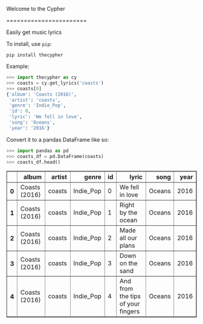 Welcome to the Cypher

=======================

Easily get music lyrics


To install, use `pip`:

`pip install thecypher`

Example:

```python
>>> import thecypher as cy
>>> coasts = cy.get_lyrics('coasts')
>>> coasts[0]
{'album': 'Coasts (2016)',
 'artist': 'coasts',
 'genre': 'Indie_Pop',
 'id': 0,
 'lyric': 'We fell in love',
 'song': 'Oceans',
 'year': '2016'}
```

Convert it to a pandas DataFrame like so:

```python
>>> import pandas as pd
>>> coasts_df = pd.DataFrame(coasts)
>>> coasts_df.head()
```
<table border="1" class="dataframe">
  <thead>
    <tr style="text-align: right">
      <th></th>
      <th>album</th>
      <th>artist</th>
      <th>genre</th>
      <th>id</th>
      <th>lyric</th>
      <th>song</th>
      <th>year</th>
    </tr>
  </thead>
  <tbody>
    <tr>
      <th>0</th>
      <td>Coasts (2016)</td>
      <td>coasts</td>
      <td>Indie_Pop</td>
      <td>0</td>
      <td>We fell in love</td>
      <td>Oceans</td>
      <td>2016</td>
    </tr>
    <tr>
      <th>1</th>
      <td>Coasts (2016)</td>
      <td>coasts</td>
      <td>Indie_Pop</td>
      <td>1</td>
      <td>Right by the ocean</td>
      <td>Oceans</td>
      <td>2016</td>
    </tr>
    <tr>
      <th>2</th>
      <td>Coasts (2016)</td>
      <td>coasts</td>
      <td>Indie_Pop</td>
      <td>2</td>
      <td>Made all our plans</td>
      <td>Oceans</td>
      <td>2016</td>
    </tr>
    <tr>
      <th>3</th>
      <td>Coasts (2016)</td>
      <td>coasts</td>
      <td>Indie_Pop</td>
      <td>3</td>
      <td>Down on the sand</td>
      <td>Oceans</td>
      <td>2016</td>
    </tr>
    <tr>
      <th>4</th>
      <td>Coasts (2016)</td>
      <td>coasts</td>
      <td>Indie_Pop</td>
      <td>4</td>
      <td>And from the tips of your fingers</td>
      <td>Oceans</td>
      <td>2016</td>
    </tr>
  </tbody>
</table>



